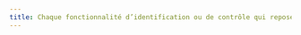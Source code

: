 ```yaml
---
title: Chaque fonctionnalité d’identification ou de contrôle qui repose sur l’utilisation de [caractéristique biologique](#caracteristique-biologique)  de l’utilisateur, dispose-t-elle d’une méthode alternative ?
---
```

